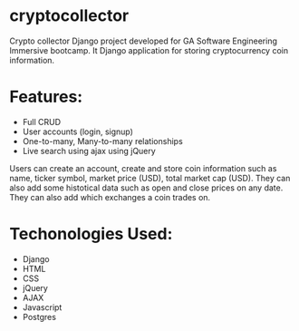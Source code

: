 # cryptocollector
Crypto collector Django project developed for GA Software Engineering Immersive bootcamp. It Django application for storing cryptocurrency coin information. 

# Features:
- Full CRUD
- User accounts (login, signup)
- One-to-many, Many-to-many relationships
- Live search using ajax using jQuery

Users can create an account, create and store coin information such as name, ticker symbol, market price (USD), total market cap (USD). They can also add some histotical data such as open and close prices on any date. They can also add which exchanges a coin trades on.

# Techonologies Used:
- Django
- HTML
- CSS
- jQuery
- AJAX
- Javascript
- Postgres
